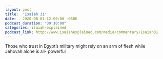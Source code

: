 ```yaml
---
layout: post
title:  "Isaiah 31"
date:   2020-08-01-12:00:00 -0500
podcast_duration: "00:10:08"
categories: isaiah-explained
podcast_link: http://www.isaiahexplained.com/media/commentary/Isaiah31.mp3
---
```

Those who trust in Egypt’s military might rely on an arm of flesh while Jehovah alone is all- powerful
